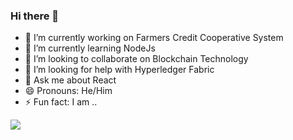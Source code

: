 ### Hi there 👋

- 🔭 I’m currently working on Farmers Credit Cooperative System
- 🌱 I’m currently learning NodeJs
- 👯 I’m looking to collaborate on Blockchain Technology
- 🤔 I’m looking for help with Hyperledger Fabric
- 💬 Ask me about React
- 😄 Pronouns: He/Him
- ⚡ Fun fact: I am ..

<img src="https://github-readme-stats.vercel.app/api?username=borehelu&&show_icons=true&title_color=ffffff&icon_color=bb2acf&text_color=daf7dc&bg_color=151515"/>
